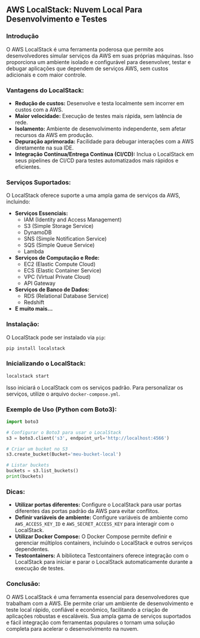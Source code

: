 ## AWS LocalStack: Nuvem Local Para Desenvolvimento e Testes

### Introdução

O AWS LocalStack é uma ferramenta poderosa que permite aos desenvolvedores simular serviços da AWS em suas próprias máquinas. Isso proporciona um ambiente isolado e configurável para desenvolver, testar e debugar aplicações que dependem de serviços AWS, sem custos adicionais e com maior controle.

### Vantagens do LocalStack:

* **Redução de custos:** Desenvolve e testa localmente sem incorrer em custos com a AWS.
* **Maior velocidade:** Execução de testes mais rápida, sem latência de rede.
* **Isolamento:** Ambiente de desenvolvimento independente, sem afetar recursos da AWS em produção.
* **Depuração aprimorada:** Facilidade para debugar interações com a AWS diretamente na sua IDE.
* **Integração Contínua/Entrega Contínua (CI/CD):** Inclua o LocalStack em seus pipelines de CI/CD para testes automatizados mais rápidos e eficientes.

### Serviços Suportados:

O LocalStack oferece suporte a uma ampla gama de serviços da AWS, incluindo:

* **Serviços Essenciais:**
    * IAM (Identity and Access Management)
    * S3 (Simple Storage Service)
    * DynamoDB
    * SNS (Simple Notification Service)
    * SQS (Simple Queue Service)
    * Lambda
* **Serviços de Computação e Rede:**
    * EC2 (Elastic Compute Cloud)
    * ECS (Elastic Container Service)
    * VPC (Virtual Private Cloud)
    * API Gateway
* **Serviços de Banco de Dados:**
    * RDS (Relational Database Service)
    * Redshift
* **E muito mais...**

### Instalação:

O LocalStack pode ser instalado via `pip`:

```bash
pip install localstack
```

### Inicializando o LocalStack:

```bash
localstack start
```

Isso iniciará o LocalStack com os serviços padrão. Para personalizar os serviços, utilize o arquivo `docker-compose.yml`.

### Exemplo de Uso (Python com Boto3):

```python
import boto3

# Configurar o Boto3 para usar o LocalStack
s3 = boto3.client('s3', endpoint_url='http://localhost:4566')

# Criar um bucket no S3
s3.create_bucket(Bucket='meu-bucket-local')

# Listar buckets
buckets = s3.list_buckets()
print(buckets)
```

### Dicas:

* **Utilizar portas diferentes:** Configure o LocalStack para usar portas diferentes das portas padrão da AWS para evitar conflitos.
* **Definir variáveis de ambiente:** Configure variáveis de ambiente como `AWS_ACCESS_KEY_ID` e `AWS_SECRET_ACCESS_KEY` para interagir com o LocalStack.
* **Utilizar Docker Compose:** O Docker Compose permite definir e gerenciar múltiplos containers, incluindo o LocalStack e outros serviços dependentes.
* **Testcontainers:** A biblioteca Testcontainers oferece integração com o LocalStack para iniciar e parar o LocalStack automaticamente durante a execução de testes.

### Conclusão:

O AWS LocalStack é uma ferramenta essencial para desenvolvedores que trabalham com a AWS. Ele permite criar um ambiente de desenvolvimento e teste local rápido, confiável e econômico, facilitando a criação de aplicações robustas e escaláveis. Sua ampla gama de serviços suportados e fácil integração com ferramentas populares o tornam uma solução completa para acelerar o desenvolvimento na nuvem.